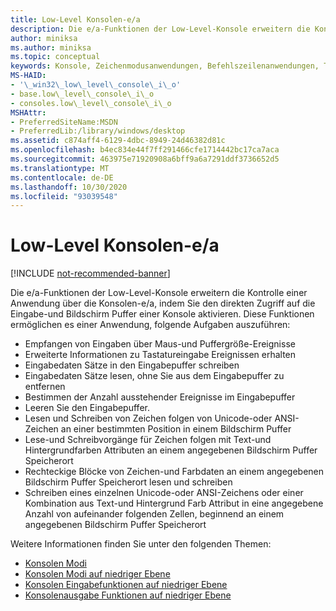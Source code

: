 ```yaml
---
title: Low-Level Konsolen-e/a
description: Die e/a-Funktionen der Low-Level-Konsole erweitern die Kontrolle einer Anwendung über die Konsolen-e/a, indem Sie den direkten Zugriff auf die Eingabe-und Bildschirm Puffer einer Konsole aktivieren.
author: miniksa
ms.author: miniksa
ms.topic: conceptual
keywords: Konsole, Zeichenmodusanwendungen, Befehlszeilenanwendungen, Terminalanwendungen, Konsolen-API
MS-HAID:
- '\_win32\_low\_level\_console\_i\_o'
- base.low\_level\_console\_i\_o
- consoles.low\_level\_console\_i\_o
MSHAttr:
- PreferredSiteName:MSDN
- PreferredLib:/library/windows/desktop
ms.assetid: c874aff4-6129-4dbc-8949-24d46382d81c
ms.openlocfilehash: b4ec834e44f7ff291466cfe1714442bc17ca7aca
ms.sourcegitcommit: 463975e71920908a6bff9a6a7291ddf3736652d5
ms.translationtype: MT
ms.contentlocale: de-DE
ms.lasthandoff: 10/30/2020
ms.locfileid: "93039548"
---
```

# <a name="low-level-console-io"></a>Low-Level Konsolen-e/a

[!INCLUDE [not-recommended-banner](./includes/not-recommended-banner.md)]

Die e/a-Funktionen der Low-Level-Konsole erweitern die Kontrolle einer Anwendung über die Konsolen-e/a, indem Sie den direkten Zugriff auf die Eingabe-und Bildschirm Puffer einer Konsole aktivieren. Diese Funktionen ermöglichen es einer Anwendung, folgende Aufgaben auszuführen:

- Empfangen von Eingaben über Maus-und Puffergröße-Ereignisse
- Erweiterte Informationen zu Tastatureingabe Ereignissen erhalten
- Eingabedaten Sätze in den Eingabepuffer schreiben
- Eingabedaten Sätze lesen, ohne Sie aus dem Eingabepuffer zu entfernen
- Bestimmen der Anzahl ausstehender Ereignisse im Eingabepuffer
- Leeren Sie den Eingabepuffer.
- Lesen und Schreiben von Zeichen folgen von Unicode-oder ANSI-Zeichen an einer bestimmten Position in einem Bildschirm Puffer
- Lese-und Schreibvorgänge für Zeichen folgen mit Text-und Hintergrundfarben Attributen an einem angegebenen Bildschirm Puffer Speicherort
- Rechteckige Blöcke von Zeichen-und Farbdaten an einem angegebenen Bildschirm Puffer Speicherort lesen und schreiben
- Schreiben eines einzelnen Unicode-oder ANSI-Zeichens oder einer Kombination aus Text-und Hintergrund Farb Attribut in eine angegebene Anzahl von aufeinander folgenden Zellen, beginnend an einem angegebenen Bildschirm Puffer Speicherort

Weitere Informationen finden Sie unter den folgenden Themen:

- [Konsolen Modi](console-modes.md)
- [Konsolen Modi auf niedriger Ebene](low-level-console-modes.md)
- [Konsolen Eingabefunktionen auf niedriger Ebene](low-level-console-input-functions.md)
- [Konsolenausgabe Funktionen auf niedriger Ebene](low-level-console-output-functions.md)

